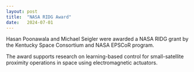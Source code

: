 ```yaml
---
layout: post
title:  "NASA RIDG Award"
date:   2024-07-01
---
```


Hasan Poonawala and Michael Seigler were awarded a NASA RIDG grant by the Kentucky Space Consortium and NASA EPSCoR program. 

The award supports research on learning-based control for small-satellite proximity operations in space using electromagnetic actuators. 
